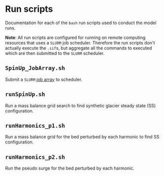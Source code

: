 # Run scripts

Documentation for each of the `bash` run scripts used to conduct the model runs.

__Note__: All run scripts are configured for running on remote computing resources
that uses a `SLURM` job scheduler. Therefore the run scripts don't actually execute
the `.sif`s, but aggregate all the commands to executed which are then submitted
to the `SLURM` scheduler.

## `SpinUp_JobArray.sh`  
Submit a `SLURM` [job array](https://crc.ku.edu/hpc/how-to/arrays) to scheduler.

## `runSpinUp.sh`
Run a mass balance grid search to find synthetic glacier steady state (SS) configuration.

## `runHarmonics_p1.sh`
Run a mass balance grid for the bed perturbed by each harmonic to find SS configuration.

## `runHarmonics_p2.sh`
Run the pseudo surge for the bed perturbed by each harmonic. 
